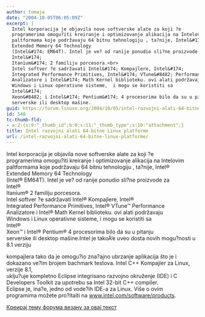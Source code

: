 ```yaml
---
author: tomaja
date: "2004-10-05T06:05:09Z"
excerpt: |
  Intel korporacija je objavila nove softverske alate za koji ?e
  programerima omogu?iti kreiranje i optimizovanje alikacija na Intelovim
  paltformama koje podržavaju 64 bitnu tehnologiju , ta?nije, Intel&#174;
  Extended Memory 64 Technology
  (Intel&#174; EM64T). Intel je ve? od ranije ponudio sli?ne proizvode za
  Intel&#174;
  Itanium&#174; 2 familiju porcesora.<br>
  Intel softver ?e sadržavati Intel&#174; Kompajlere, Intel&#174;
  Integrated Performance Primitives, Intel&#174; VTune&#8482; Performance
  Analizatore i Intel&#174; Math Kernel biblioteku. ovi alati podržavaju
  Windows i Linux operativne sisteme,  i mogu se koristiti sa
  Intel&#174;
  Xeon&#8482; i Intel&#174; Pentium&#174; 4 procesorima bilo da su u pitanju
  serverske ili desktop mašine.
guid: https://forum.linuxo.org/2004/10/05/intel-razvojni-alati-64-bitne-linux-platforme/
id: 548
tc-thumb-fld:
- a:2:{s:9:"_thumb_id";b:0;s:11:"_thumb_type";s:10:"attachment";}
title: Intel razvojni alati 64-bitne Linux platforme
url: /intel-razvojni-alati-64-bitne-linux-platforme/
---
```

Intel korporacija je objavila nove softverske alate za koji ?e  
programerima omogu?iti kreiranje i optimizovanje alikacija na Intelovim  
paltformama koje podržavaju 64 bitnu tehnologiju , ta?nije, Intel&#174;  
Extended Memory 64 Technology  
(Intel&#174; EM64T). Intel je ve? od ranije ponudio sli?ne proizvode za  
Intel&#174;  
Itanium&#174; 2 familiju porcesora.  
Intel softver ?e sadržavati Intel&#174; Kompajlere, Intel&#174;  
Integrated Performance Primitives, Intel&#174; VTune&#8482; Performance  
Analizatore i Intel&#174; Math Kernel biblioteku. ovi alati podržavaju  
Windows i Linux operativne sisteme, i mogu se koristiti sa  
Intel&#174;  
Xeon&#8482; i Intel&#174; Pentium&#174; 4 procesorima bilo da su u pitanju  
serverske ili desktop mašine.<!--break-->Intel je takoÄ‘e uveo dosta novih mogu?nosti u 8.1 verziju

  
kompajlera tako da je omogu?io zna?ajno ubrzanje aplikacija što je i  
dokazano ve?im brojem bachmark testova. Intel C++ Kompajler za Linux,  
verzije 8.1,  
uklju?uje kompletno Eclipse integrisano razvojno okruženje (IDE) i C  
Developers Toolkit za upotrebu sa Intel 32-bit C++ compiler.  
Eclipse je, ina?e, jedno od vode?ih IDE-a za Linux. Više o ovim  
programima možete pro?itaiti na <a
href="http://www.intel.com/software/products" target="_blank">www.intel.com/software/products</a>.

[Креирај тему форума везану за овај текст](https://linuxo.org/nova-tema-na-forumu/?se_pid=548)